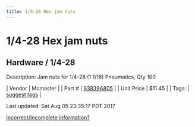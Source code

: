 ```yaml
---
title: 1/4-28 Hex jam nuts
---
```


# 1/4-28 Hex jam nuts
## Hardware / 1/4-28
Description: 	Jam nuts for 1/4-28 (1 1/16) Pneumatics, Qty 100 

| Vendor | Mcmaster | 
| Part # | [93839A805](https://www.mcmaster.com/#93839A805) | 
| Unit Price | $11.45 | 
| Tags: | [suggest tags](https://docs.google.com/forms/d/e/1FAIpQLSeWyY8v3RgOty-MyWmh9U0iivNYN_molChYyS-0U-o-kOAv_g/viewform) | 

Last updated: Sat Aug 05 23:35:17 PDT 2017

 [Incorrect/Incomplete information?](https://docs.google.com/forms/d/e/1FAIpQLSeWyY8v3RgOty-MyWmh9U0iivNYN_molChYyS-0U-o-kOAv_g/viewform)